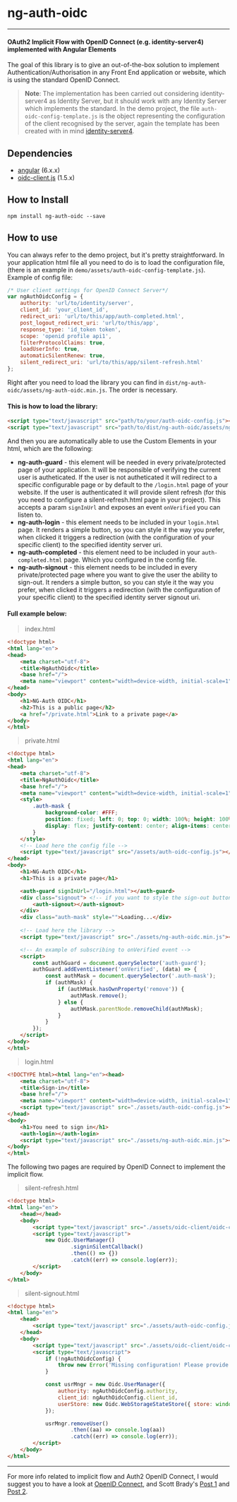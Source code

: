 # ng-auth-oidc
***
#### OAuth2 Implicit Flow with OpenID Connect (e.g. identity-server4) implemented with Angular Elements

The goal of this library is to give an out-of-the-box solution to implement Authentication/Authorisation in any Front End application or website, which is using the standard OpenID Connect.

> **Note**: The implementation has been carried out considering identity-server4 as Identity Server, but it should work with any Identity Server which implements the standard. In the demo project, the file `auth-oidc-config-template.js` is the object representing the configuration of the client recognised by the server, again the template has been created with in mind [identity-server4](https://identityserver4.readthedocs.io/).

## Dependencies

- [angular](https://angular.io/) (6.x.x)
- [oidc-client.js](https://github.com/IdentityModel/oidc-client-js) (1.5.x)

## How to Install
```shell
npm install ng-auth-oidc --save
```

## How to use
You can always refer to the demo project, but it's pretty straightforward.
In your application html file all you need to do is to load the configuration file, (there is an example in `demo/assets/auth-oidc-config-template.js`). Example of config file:
```javascript
/* User client settings for OpenID Connect Server*/
var ngAuthOidcConfig = {
	authority: 'url/to/identity/server',
	client_id: 'your_client_id',
	redirect_uri: 'url/to/this/app/auth-completed.html',
	post_logout_redirect_uri: 'url/to/this/app',
	response_type: 'id_token token',
	scope: 'openid profile api1',
	filterProtocolClaims: true,
	loadUserInfo: true,
	automaticSilentRenew: true,
	silent_redirect_uri: 'url/to/this/app/silent-refresh.html'
};
```
Right after you need to load the library you can find in `dist/ng-auth-oidc/assets/ng-auth-oidc.min.js`. The order is necessary.
#### This is how to load the library:
```html
<script type="text/javascript" src="path/to/your/auth-oidc-config.js"></script>
<script type="text/javascript" src="path/to/dist/ng-auth-oidc/assets/ng-auth-oidc.min.js"></script>
```

And then you are automatically able to use the Custom Elements in your html, which are the following:
* **ng-auth-guard** - this element will be needed in every private/protected page of your application. It will be responsible of verifying the current user is autheticated. If the user is not autheticated it will redirect to a specific configurable page or by default to the `/login.html` page of your website. If the user is authenticated it will provide silent refresh (for this you need to configure a silent-refresh.html page in your project). This accepts a param `signInUrl` and exposes an event `onVerified` you can listen to.
* **ng-auth-login** - this element needs to be included in your `login.html` page. It renders a simple button, so you can style it the way you prefer, when clicked it triggers a redirection (with the configuration of your specific client) to the specified identity server uri.
* **ng-auth-completed** - this element need to be included in your `auth-completed.html` page. Which you configured in the config file.
* **ng-auth-signout** - this element needs to be included in every private/protected page where you want to give the user the ability to sign-out. It renders a simple button, so you can style it the way you prefer, when clicked it triggers a redirection (with the configuration of your specific client) to the specified identity server signout uri.
&NewLine;
&NewLine;

#### Full example below:
> index.html
```html
<!doctype html>
<html lang="en">
<head>
	<meta charset="utf-8">
	<title>NgAuthOidc</title>
	<base href="/">
	<meta name="viewport" content="width=device-width, initial-scale=1">
</head>
<body>
	<h1>NG-Auth OIDC</h1>
	<h2>This is a public page</h2>
	<a href="/private.html">Link to a private page</a>
</body>
</html>
```
> private.html
```html
<!doctype html>
<html lang="en">
<head>
	<meta charset="utf-8">
	<title>NgAuthOidc</title>
	<base href="/">
	<meta name="viewport" content="width=device-width, initial-scale=1">
	<style>
		.auth-mask {
			background-color: #FFF;
			position: fixed; left: 0; top: 0; width: 100%; height: 100%;
			display: flex; justify-content: center; align-items: center;
		}
	</style>
	<!-- Load here the config file -->
	<script type="text/javascript" src="/assets/auth-oidc-config.js"></script>
</head>
<body>
	<h1>NG-Auth OIDC</h1>
	<h1>This is a private page</h1>

	<auth-guard signInUrl="/login.html"></auth-guard>
	<div class="signout"> <!-- if you want to style the sign-out button -->
		<auth-signout></auth-signout>
	</div>
	<div class="auth-mask" style="">Loading...</div>
	
    <!-- Load here the library -->
	<script type="text/javascript" src="./assets/ng-auth-oidc.min.js"></script>

    <!-- An example of subscribing to onVerified event -->
	<script>
		const authGuard = document.querySelector('auth-guard');
		authGuard.addEventListener('onVerified', (data) => {
			const authMask = document.querySelector('.auth-mask');
			if (authMask) {
				if (authMask.hasOwnProperty('remove')) {
					authMask.remove();
				} else {
					authMask.parentNode.removeChild(authMask);
				}
			}
		});
	</script>
</body>
</html>
```
> login.html
```html
<!DOCTYPE html><html lang="en"><head>
	<meta charset="utf-8">
	<title>Sign-in</title>
	<base href="/">
	<meta name="viewport" content="width=device-width, initial-scale=1">
	<script type="text/javascript" src="./assets/auth-oidc-config.js"></script>
</head>
<body>
	<h1>You need to sign in</h1>
	<auth-login></auth-login>
	<script type="text/javascript" src="./assets/ng-auth-oidc.min.js"></script>
</body>
</html>
```
The following two pages are required by OpenID Connect to implement the implicit flow.
> silent-refresh.html
```html
<!doctype html>
<html lang="en">
	<head></head>
	<body>
		<script type="text/javascript" src="./assets/oidc-client/oidc-client.min.js"></script>
		<script type="text/javascript">
			new Oidc.UserManager()
					.signinSilentCallback()
					.then(() => {})
					.catch((err) => console.log(err));
		</script>
	</body>
</html>
```
> silent-signout.html
```html
<!doctype html>
<html lang="en">
	<head>
		<script type="text/javascript" src="./assets/auth-oidc-config.js"></script>
	</head>
	<body>
		<script type="text/javascript" src="./assets/oidc-client/oidc-client.js"></script>
		<script type="text/javascript">
			if (!ngAuthOidcConfig) {
				throw new Error('Missing configuration! Please provide one.');
			}

			const usrMngr = new Oidc.UserManager({ 
				authority: ngAuthOidcConfig.authority,
				client_id: ngAuthOidcConfig.client_id,
				userStore: new Oidc.WebStorageStateStore({ store: window.localStorage })
			});

			usrMngr.removeUser()
					.then((aa) => console.log(aa))
					.catch((err) => console.log(err));
		</script>
	</body>
</html>
```

&NewLine;

***
For more info related to implicit flow and Auth2 OpenID Connect, I would suggest you to have a look at [OpenID Connect](http://openid.net/connect/), and Scott Brady's [Post 1](https://www.scottbrady91.com/OpenID-Connect/Silent-Refresh-Refreshing-Access-Tokens-when-using-the-Implicit-Flow) and [Post 2](https://www.scottbrady91.com/Angular/SPA-Authentiction-using-OpenID-Connect-Angular-CLI-and-oidc-client).